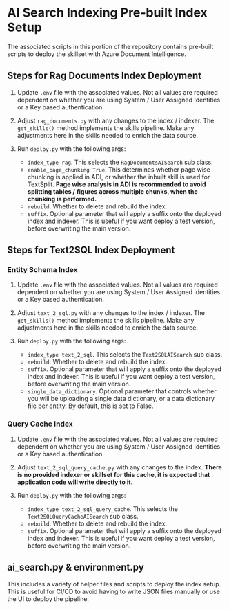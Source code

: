 # AI Search Indexing Pre-built Index Setup

The associated scripts in this portion of the repository contains pre-built scripts to deploy the skillset with Azure Document Intelligence.

## Steps for Rag Documents Index Deployment

1. Update `.env` file with the associated values. Not all values are required dependent on whether you are using System / User Assigned Identities or a Key based authentication.
2. Adjust `rag_documents.py` with any changes to the index / indexer. The `get_skills()` method implements the skills pipeline. Make any adjustments here in the skills needed to enrich the data source.
3. Run `deploy.py` with the following args:

    - `index_type rag`. This selects the `RagDocumentsAISearch` sub class.
    - `enable_page_chunking True`. This determines whether page wise chunking is applied in ADI, or whether the inbuilt skill is used for TextSplit. **Page wise analysis in ADI is recommended to avoid splitting tables / figures across multiple chunks, when the chunking is performed.**
    - `rebuild`. Whether to delete and rebuild the index.
    - `suffix`. Optional parameter that will apply a suffix onto the deployed index and indexer. This is useful if you want deploy a test version, before overwriting the main version.

## Steps for Text2SQL Index Deployment

### Entity Schema Index

1. Update `.env` file with the associated values. Not all values are required dependent on whether you are using System / User Assigned Identities or a Key based authentication.
2. Adjust `text_2_sql.py` with any changes to the index / indexer. The `get_skills()` method implements the skills pipeline. Make any adjustments here in the skills needed to enrich the data source.
3. Run `deploy.py` with the following args:

    - `index_type text_2_sql`. This selects the `Text2SQLAISearch` sub class.
    - `rebuild`. Whether to delete and rebuild the index.
    - `suffix`. Optional parameter that will apply a suffix onto the deployed index and indexer. This is useful if you want deploy a test version, before overwriting the main version.
    - `single_data_dictionary`. Optional parameter that controls whether you will be uploading a single data dictionary, or a data dictionary file per entity. By default, this is set to False.

### Query Cache Index

1. Update `.env` file with the associated values. Not all values are required dependent on whether you are using System / User Assigned Identities or a Key based authentication.
2. Adjust `text_2_sql_query_cache.py` with any changes to the index. **There is no provided indexer or skillset for this cache, it is expected that application code will write directly to it.**
3. Run `deploy.py` with the following args:

    - `index_type text_2_sql_query_cache`. This selects the `Text2SQLQueryCacheAISearch` sub class.
    - `rebuild`. Whether to delete and rebuild the index.
    - `suffix`. Optional parameter that will apply a suffix onto the deployed index and indexer. This is useful if you want deploy a test version, before overwriting the main version.

## ai_search.py & environment.py

This includes a variety of helper files and scripts to deploy the index setup. This is useful for CI/CD to avoid having to write JSON files manually or use the UI to deploy the pipeline.
